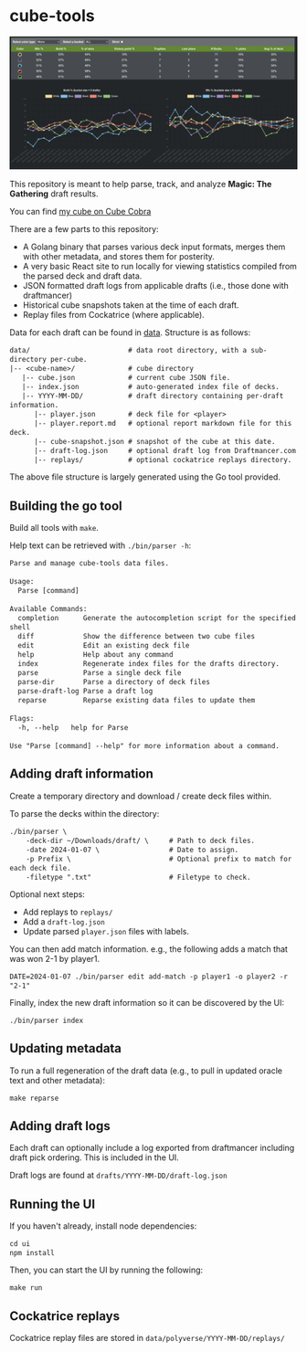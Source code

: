 # cube-tools

![frontpage](./img/title.png)

This repository is meant to help parse, track, and analyze **Magic: The Gathering** draft results.

You can find [my cube on Cube Cobra](https://cubecobra.com/cube/overview/polyversal)

There are a few parts to this repository:

- A Golang binary that parses various deck input formats, merges them with other metadata, and stores them for posterity.
- A very basic React site to run locally for viewing statistics compiled from the parsed deck and draft data.
- JSON formatted draft logs from applicable drafts (i.e., those done with draftmancer)
- Historical cube snapshots taken at the time of each draft.
- Replay files from Cockatrice (where applicable).

Data for each draft can be found in [data](data). Structure is as follows:

```
data/                        # data root directory, with a sub-directory per-cube.
|-- <cube-name>/             # cube directory
   |-- cube.json             # current cube JSON file.
   |-- index.json            # auto-generated index file of decks.
   |-- YYYY-MM-DD/           # draft directory containing per-draft information.
      |-- player.json        # deck file for <player>
      |-- player.report.md   # optional report markdown file for this deck.
      |-- cube-snapshot.json # snapshot of the cube at this date.
      |-- draft-log.json     # optional draft log from Draftmancer.com
      |-- replays/           # optional cockatrice replays directory.
```

The above file structure is largely generated using the Go tool provided.

## Building the go tool

Build all tools with `make`.

Help text can be retrieved with `./bin/parser -h`:

```
Parse and manage cube-tools data files.

Usage:
  Parse [command]

Available Commands:
  completion      Generate the autocompletion script for the specified shell
  diff            Show the difference between two cube files
  edit            Edit an existing deck file
  help            Help about any command
  index           Regenerate index files for the drafts directory.
  parse           Parse a single deck file
  parse-dir       Parse a directory of deck files
  parse-draft-log Parse a draft log
  reparse         Reparse existing data files to update them

Flags:
  -h, --help   help for Parse

Use "Parse [command] --help" for more information about a command.
```

## Adding draft information

Create a temporary directory and download / create deck files within.

To parse the decks within the directory:

```
./bin/parser \
    -deck-dir ~/Downloads/draft/ \     # Path to deck files.
    -date 2024-01-07 \                 # Date to assign.
    -p Prefix \                        # Optional prefix to match for each deck file.
    -filetype ".txt"                   # Filetype to check.
```

Optional next steps:

- Add replays to `replays/`
- Add a `draft-log.json`
- Update parsed `player.json` files with labels.

You can then add match information. e.g., the following adds a match that was won 2-1 by player1.

```
DATE=2024-01-07 ./bin/parser edit add-match -p player1 -o player2 -r "2-1"
```

Finally, index the new draft information so it can be discovered by the UI:

```
./bin/parser index
```

## Updating metadata

To run a full regeneration of the draft data (e.g., to pull in updated oracle text and other metadata):

```
make reparse
```

## Adding draft logs

Each draft can optionally include a log exported from draftmancer including draft pick ordering. This is included in the UI.

Draft logs are found at `drafts/YYYY-MM-DD/draft-log.json`

## Running the UI

If you haven't already, install node dependencies:

```
cd ui
npm install
```

Then, you can start the UI by running the following:

```
make run
```

## Cockatrice replays

Cockatrice replay files are stored in `data/polyverse/YYYY-MM-DD/replays/`
